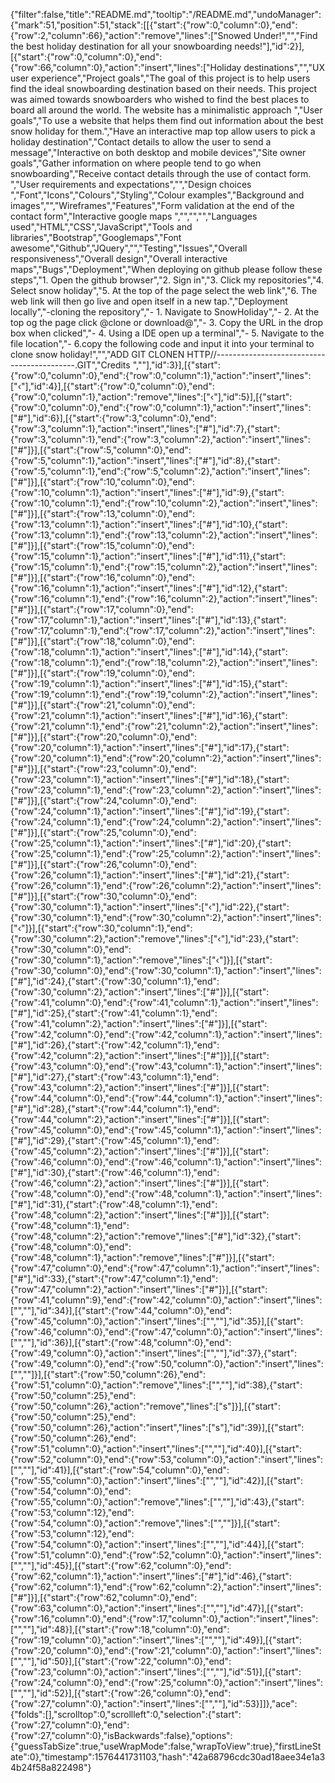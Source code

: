 {"filter":false,"title":"README.md","tooltip":"/README.md","undoManager":{"mark":51,"position":51,"stack":[[{"start":{"row":0,"column":0},"end":{"row":2,"column":66},"action":"remove","lines":["Snowed Under!","","Find the best holiday destination for all your snowboarding needs!"],"id":2}],[{"start":{"row":0,"column":0},"end":{"row":66,"column":0},"action":"insert","lines":["Holiday destinations","","UX user experience","Project goals","The goal of this project is to help users find the ideal snowboarding destination based on their needs. This project was aimed towards snowboarders who wished to find the best places to board all around the world. The website has a minimalistic approach ","User goals","To use a website that helps them find out information about the best snow holiday for them.","Have an interactive map top allow users to pick a holiday destination","Contact details to allow the user to send a message","Interactive on both desktop and mobile devices","Site owner goals","Gather information on where people tend to go when snowboarding","Receive contact details through the use of contact form. ","User requirements and expectations","","Design choices ","Font","Icons","Colours","Styling","Colour examples","Background and images","","Wireframes","Features","Form validation at the end of the contact form","Interactive google maps ","","","","Languages used","HTML","CSS","JavaScript","Tools and libraries","Bootstrap","Googlemaps","Font awesome","Github","JQuery","","Testing","Issues","Overall responsiveness","Overall design","Overall interactive maps","Bugs","Deployment","When deploying on github please follow these steps","1. Open the github browser","2. Sign in","3. Click my repositories","4. Select snow holiday","5. At the top of the page select the web link","6. The web link will then go live and open itself in a new tap.","Deployment locally","-cloning the repository","- 1. Navigate to SnowHoliday","- 2. At the top og the page click @clone or download@","- 3. Copy the URL in the drop box when clicked","- 4. Using a IDE open up a terminal","- 5. Navigate to the file location","- 6.copy the following code and input it into your terminal to clone snow holiday!","","ADD GIT CLONEN HTTP//-------------------------------------------.GIT","Credits ",""],"id":3}],[{"start":{"row":0,"column":0},"end":{"row":0,"column":1},"action":"insert","lines":["‹"],"id":4}],[{"start":{"row":0,"column":0},"end":{"row":0,"column":1},"action":"remove","lines":["‹"],"id":5}],[{"start":{"row":0,"column":0},"end":{"row":0,"column":1},"action":"insert","lines":["#"],"id":6}],[{"start":{"row":3,"column":0},"end":{"row":3,"column":1},"action":"insert","lines":["#"],"id":7},{"start":{"row":3,"column":1},"end":{"row":3,"column":2},"action":"insert","lines":["#"]}],[{"start":{"row":5,"column":0},"end":{"row":5,"column":1},"action":"insert","lines":["#"],"id":8},{"start":{"row":5,"column":1},"end":{"row":5,"column":2},"action":"insert","lines":["#"]}],[{"start":{"row":10,"column":0},"end":{"row":10,"column":1},"action":"insert","lines":["#"],"id":9},{"start":{"row":10,"column":1},"end":{"row":10,"column":2},"action":"insert","lines":["#"]}],[{"start":{"row":13,"column":0},"end":{"row":13,"column":1},"action":"insert","lines":["#"],"id":10},{"start":{"row":13,"column":1},"end":{"row":13,"column":2},"action":"insert","lines":["#"]}],[{"start":{"row":15,"column":0},"end":{"row":15,"column":1},"action":"insert","lines":["#"],"id":11},{"start":{"row":15,"column":1},"end":{"row":15,"column":2},"action":"insert","lines":["#"]}],[{"start":{"row":16,"column":0},"end":{"row":16,"column":1},"action":"insert","lines":["#"],"id":12},{"start":{"row":16,"column":1},"end":{"row":16,"column":2},"action":"insert","lines":["#"]}],[{"start":{"row":17,"column":0},"end":{"row":17,"column":1},"action":"insert","lines":["#"],"id":13},{"start":{"row":17,"column":1},"end":{"row":17,"column":2},"action":"insert","lines":["#"]}],[{"start":{"row":18,"column":0},"end":{"row":18,"column":1},"action":"insert","lines":["#"],"id":14},{"start":{"row":18,"column":1},"end":{"row":18,"column":2},"action":"insert","lines":["#"]}],[{"start":{"row":19,"column":0},"end":{"row":19,"column":1},"action":"insert","lines":["#"],"id":15},{"start":{"row":19,"column":1},"end":{"row":19,"column":2},"action":"insert","lines":["#"]}],[{"start":{"row":21,"column":0},"end":{"row":21,"column":1},"action":"insert","lines":["#"],"id":16},{"start":{"row":21,"column":1},"end":{"row":21,"column":2},"action":"insert","lines":["#"]}],[{"start":{"row":20,"column":0},"end":{"row":20,"column":1},"action":"insert","lines":["#"],"id":17},{"start":{"row":20,"column":1},"end":{"row":20,"column":2},"action":"insert","lines":["#"]}],[{"start":{"row":23,"column":0},"end":{"row":23,"column":1},"action":"insert","lines":["#"],"id":18},{"start":{"row":23,"column":1},"end":{"row":23,"column":2},"action":"insert","lines":["#"]}],[{"start":{"row":24,"column":0},"end":{"row":24,"column":1},"action":"insert","lines":["#"],"id":19},{"start":{"row":24,"column":1},"end":{"row":24,"column":2},"action":"insert","lines":["#"]}],[{"start":{"row":25,"column":0},"end":{"row":25,"column":1},"action":"insert","lines":["#"],"id":20},{"start":{"row":25,"column":1},"end":{"row":25,"column":2},"action":"insert","lines":["#"]}],[{"start":{"row":26,"column":0},"end":{"row":26,"column":1},"action":"insert","lines":["#"],"id":21},{"start":{"row":26,"column":1},"end":{"row":26,"column":2},"action":"insert","lines":["#"]}],[{"start":{"row":30,"column":0},"end":{"row":30,"column":1},"action":"insert","lines":["‹"],"id":22},{"start":{"row":30,"column":1},"end":{"row":30,"column":2},"action":"insert","lines":["‹"]}],[{"start":{"row":30,"column":1},"end":{"row":30,"column":2},"action":"remove","lines":["‹"],"id":23},{"start":{"row":30,"column":0},"end":{"row":30,"column":1},"action":"remove","lines":["‹"]}],[{"start":{"row":30,"column":0},"end":{"row":30,"column":1},"action":"insert","lines":["#"],"id":24},{"start":{"row":30,"column":1},"end":{"row":30,"column":2},"action":"insert","lines":["#"]}],[{"start":{"row":41,"column":0},"end":{"row":41,"column":1},"action":"insert","lines":["#"],"id":25},{"start":{"row":41,"column":1},"end":{"row":41,"column":2},"action":"insert","lines":["#"]}],[{"start":{"row":42,"column":0},"end":{"row":42,"column":1},"action":"insert","lines":["#"],"id":26},{"start":{"row":42,"column":1},"end":{"row":42,"column":2},"action":"insert","lines":["#"]}],[{"start":{"row":43,"column":0},"end":{"row":43,"column":1},"action":"insert","lines":["#"],"id":27},{"start":{"row":43,"column":1},"end":{"row":43,"column":2},"action":"insert","lines":["#"]}],[{"start":{"row":44,"column":0},"end":{"row":44,"column":1},"action":"insert","lines":["#"],"id":28},{"start":{"row":44,"column":1},"end":{"row":44,"column":2},"action":"insert","lines":["#"]}],[{"start":{"row":45,"column":0},"end":{"row":45,"column":1},"action":"insert","lines":["#"],"id":29},{"start":{"row":45,"column":1},"end":{"row":45,"column":2},"action":"insert","lines":["#"]}],[{"start":{"row":46,"column":0},"end":{"row":46,"column":1},"action":"insert","lines":["#"],"id":30},{"start":{"row":46,"column":1},"end":{"row":46,"column":2},"action":"insert","lines":["#"]}],[{"start":{"row":48,"column":0},"end":{"row":48,"column":1},"action":"insert","lines":["#"],"id":31},{"start":{"row":48,"column":1},"end":{"row":48,"column":2},"action":"insert","lines":["#"]}],[{"start":{"row":48,"column":1},"end":{"row":48,"column":2},"action":"remove","lines":["#"],"id":32},{"start":{"row":48,"column":0},"end":{"row":48,"column":1},"action":"remove","lines":["#"]}],[{"start":{"row":47,"column":0},"end":{"row":47,"column":1},"action":"insert","lines":["#"],"id":33},{"start":{"row":47,"column":1},"end":{"row":47,"column":2},"action":"insert","lines":["#"]}],[{"start":{"row":41,"column":9},"end":{"row":42,"column":0},"action":"insert","lines":["",""],"id":34}],[{"start":{"row":44,"column":0},"end":{"row":45,"column":0},"action":"insert","lines":["",""],"id":35}],[{"start":{"row":46,"column":0},"end":{"row":47,"column":0},"action":"insert","lines":["",""],"id":36}],[{"start":{"row":48,"column":0},"end":{"row":49,"column":0},"action":"insert","lines":["",""],"id":37},{"start":{"row":49,"column":0},"end":{"row":50,"column":0},"action":"insert","lines":["",""]}],[{"start":{"row":50,"column":26},"end":{"row":51,"column":0},"action":"remove","lines":["",""],"id":38},{"start":{"row":50,"column":25},"end":{"row":50,"column":26},"action":"remove","lines":["s"]}],[{"start":{"row":50,"column":25},"end":{"row":50,"column":26},"action":"insert","lines":["s"],"id":39}],[{"start":{"row":50,"column":26},"end":{"row":51,"column":0},"action":"insert","lines":["",""],"id":40}],[{"start":{"row":52,"column":0},"end":{"row":53,"column":0},"action":"insert","lines":["",""],"id":41}],[{"start":{"row":54,"column":0},"end":{"row":55,"column":0},"action":"insert","lines":["",""],"id":42}],[{"start":{"row":54,"column":0},"end":{"row":55,"column":0},"action":"remove","lines":["",""],"id":43},{"start":{"row":53,"column":12},"end":{"row":54,"column":0},"action":"remove","lines":["",""]}],[{"start":{"row":53,"column":12},"end":{"row":54,"column":0},"action":"insert","lines":["",""],"id":44}],[{"start":{"row":51,"column":0},"end":{"row":52,"column":0},"action":"insert","lines":["",""],"id":45}],[{"start":{"row":62,"column":0},"end":{"row":62,"column":1},"action":"insert","lines":["#"],"id":46},{"start":{"row":62,"column":1},"end":{"row":62,"column":2},"action":"insert","lines":["#"]}],[{"start":{"row":62,"column":0},"end":{"row":63,"column":0},"action":"insert","lines":["",""],"id":47}],[{"start":{"row":16,"column":0},"end":{"row":17,"column":0},"action":"insert","lines":["",""],"id":48}],[{"start":{"row":18,"column":0},"end":{"row":19,"column":0},"action":"insert","lines":["",""],"id":49}],[{"start":{"row":20,"column":0},"end":{"row":21,"column":0},"action":"insert","lines":["",""],"id":50}],[{"start":{"row":22,"column":0},"end":{"row":23,"column":0},"action":"insert","lines":["",""],"id":51}],[{"start":{"row":24,"column":0},"end":{"row":25,"column":0},"action":"insert","lines":["",""],"id":52}],[{"start":{"row":26,"column":0},"end":{"row":27,"column":0},"action":"insert","lines":["",""],"id":53}]]},"ace":{"folds":[],"scrolltop":0,"scrollleft":0,"selection":{"start":{"row":27,"column":0},"end":{"row":27,"column":0},"isBackwards":false},"options":{"guessTabSize":true,"useWrapMode":false,"wrapToView":true},"firstLineState":0},"timestamp":1576441731103,"hash":"42a68796cdc30ad18aee34e1a34b24f58a822498"}